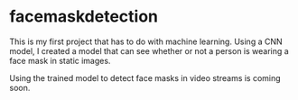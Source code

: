 # facemaskdetection
This is my first project that has to do with machine learning. Using a CNN model, I created a model that can 
see whether or not a person is wearing a face mask in static images.

Using the trained model to detect face masks in video streams is coming soon.
